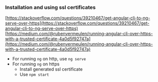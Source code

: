 ### Installation and using ssl certificates

[https://stackoverflow.com/questions/39210467/get-angular-cli-to-ng-serve-over-https](https://stackoverflow.com/questions/39210467/get-angular-cli-to-ng-serve-over-https)  
[https://medium.com/@rubenvermeulen/running-angular-cli-over-https-with-a-trusted-certificate-4a0d5f92747a](https://medium.com/@rubenvermeulen/running-angular-cli-over-https-with-a-trusted-certificate-4a0d5f92747a)  

* For running ``ng`` on http, use ``ng serve``
* For running ``ng`` on https
	* Install generated ssl certificate
	* Use ``npm start``
